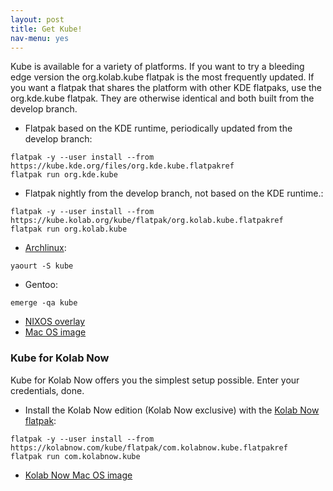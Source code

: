 ```yaml
---
layout: post
title: Get Kube!
nav-menu: yes
---
```


Kube is available for a variety of platforms. If you want to try a bleeding edge version the org.kolab.kube flatpak is the most frequently updated.
If you want a flatpak that shares the platform with other KDE flatpaks, use the org.kde.kube flatpak. They are otherwise identical and both built from the develop branch.

* Flatpak based on the KDE runtime, periodically updated from the develop branch:
```
flatpak -y --user install --from https://kube.kde.org/files/org.kde.kube.flatpakref
flatpak run org.kde.kube
```
* Flatpak nightly from the develop branch, not based on the KDE runtime.:
```
flatpak -y --user install --from https://kube.kolab.org/kube/flatpak/org.kolab.kube.flatpakref
flatpak run org.kolab.kube
```
* [Archlinux](https://www.archlinux.org/packages/community/x86_64/kube/):
```
yaourt -S kube
```
* Gentoo:
```
emerge -qa kube
```
* [NIXOS overlay](https://github.com/cmollekopf/kube-nix.git)
* [Mac OS image](https://kube.kolab.org/kube/kube.dmg)

### Kube for Kolab Now

Kube for Kolab Now offers you the simplest setup possible. Enter your credentials, done.

* Install the Kolab Now edition (Kolab Now exclusive) with the [Kolab Now flatpak](https://blogs.kolabnow.com/2017/09/27/kube-for-kolab-now):
```
flatpak -y --user install --from https://kolabnow.com/kube/flatpak/com.kolabnow.kube.flatpakref
flatpak run com.kolabnow.kube
```
* [Kolab Now Mac OS image](https://kube.kolab.org/kube/kube-kolabnow.dmg)
